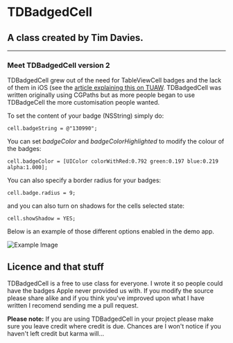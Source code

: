 # TDBadgedCell
## A class created by Tim Davies.
---------------------------------------
### Meet TDBadgedCell version 2
TDBadgedCell grew out of the need for TableViewCell badges and the lack of them in iOS (see the [article explaining this on TUAW](http://www.tuaw.com/2010/01/07/iphone-devsugar-simple-table-badges/). TDBadgedCell was written originally using CGPaths but as more people began to use TDBadgeCell the more customisation people wanted.

To set the content of your badge (NSString) simply do:
	
	cell.badgeString = @"130990";

You can set _badgeColor_ and _badgeColorHighlighted_ to modify the colour of the badges:
	
	cell.badgeColor = [UIColor colorWithRed:0.792 green:0.197 blue:0.219 alpha:1.000];

You can also specify a border radius for your badges:

	cell.badge.radius = 9;

and you can also turn on shadows for the cells selected state:

	cell.showShadow = YES;

Below is an example of those different options enabled in the demo app.

![Example Image](http://f.cl.ly/items/1e1n133e180c2L292s47/Untitled.png)

## Licence and that stuff
TDBadgedCell is a free to use class for everyone. I wrote it so people could have the badges Apple never provided us with. If you modify the source please share alike and if you think you've improved upon what I have written I recomend sending me a pull request.

**Please note:** If you are using TDBadgedCell in your project please make sure you leave credit where credit is due. Chances are I won't notice if you haven't left credit but karma will…